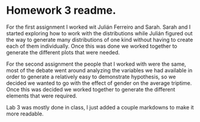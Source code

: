 
# Homework 3 readme.

For the first assignment I worked wit Julián Ferreiro and Sarah. Sarah and I started exploring how to work with the distributions while Julián figured out the way to generate many distributions of one kind without having to create each of them individually. Once this was done we worked together to generate the different plots that were needed.

For the second assignment the people that I worked with were the same, most of the debate went around analyzing the variables we had available in order to generate a relatively easy to demonstrate hypothesis, so we decided we wanted to go with the effect of gender on the average triptime. Once this was decided we worked together to generate the different elements that were required.

Lab 3 was mostly done in class, I just added a couple markdowns to make it more readable.
